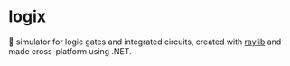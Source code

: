 # logix
🔌 simulator for logic gates and integrated circuits, created with [raylib](https://github.com/raysan5/raylib) and made cross-platform using .NET.

